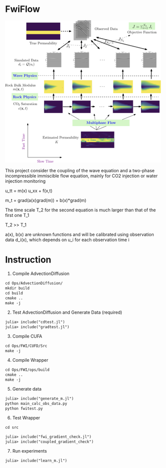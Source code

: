 # FwiFlow

<img src="../assets/diagram.png" style="zoom:67%;" />

This project consider the coupling of the wave equation and a two-phase incompressible immiscible flow equation, mainly for CO2 injection or water injection monitoring

u_tt = m(x) u_xx + f(x,t)

m_t = grad(a(x)grad(m)) + b(x)*grad(m)

The time scale T_2 for the second equation is much larger than that of the first one T_1

T_2 >> T_1

a(x), b(x) are unknown functions and will be calibrated using observation data d_i(x), which depends on u_i for each observation time i


# Instruction

1. Compile AdvectionDiffusion

```
cd Ops/AdvectionDiffusion/
mkdir build
cd build
cmake ..
make -j
```

2. Test AdvectionDiffusion and Generate Data (required)
```
julia> include("cdtest.jl")
julia> include("gradtest.jl")
```

3. Compile CUFA
```
cd Ops/FWI/CUFD/Src
make -j
```

4. Compile Wrapper
```
cd Ops/FWI/ops/build
cmake ..
make -j
```

5. Generate data
```
julia> include("generate_m.jl")
python main_calc_obs_data.py
python fwitest.py
```

6. Test Wrapper
```
cd src
```

```
julia> include("fwi_gradient_check.jl")
julia> include("coupled_gradient_check")
```

7. Run experiments
```
julia> include("learn_m.jl")
```
